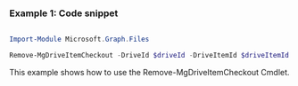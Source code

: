 ### Example 1: Code snippet

```powershell

Import-Module Microsoft.Graph.Files

Remove-MgDriveItemCheckout -DriveId $driveId -DriveItemId $driveItemId

```
This example shows how to use the Remove-MgDriveItemCheckout Cmdlet.

